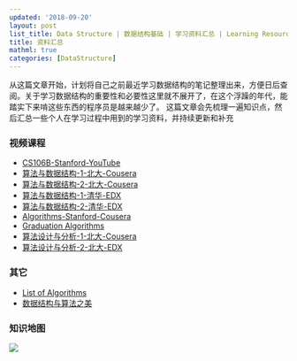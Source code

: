 ```yaml
---
updated: '2018-09-20'
layout: post
list_title: Data Structure | 数据结构基础 | 学习资料汇总 | Learning Resource
title: 资料汇总
mathml: true
categories: [DataStructure]
---
```


从这篇文章开始，计划将自己之前最近学习数据结构的笔记整理出来，方便日后查阅。关于学习数据结构的重要性和必要性这里就不展开了，在这个浮躁的年代，能踏实下来啃这些东西的程序员是越来越少了。
这篇文章会先梳理一遍知识点，然后汇总一些个人在学习过程中用到的学习资料，并持续更新和补充


### 视频课程

- [CS106B-Stanford-YouTube](https://www.youtube.com/watch?v=NcZ2cu7gc-A&list=PLnfg8b9vdpLn9exZweTJx44CII1bYczuk)
- [算法与数据结构-1-北大-Cousera](https://www.coursera.org/learn/shuju-jiegou-suanfa/home/welcome)
- [算法与数据结构-2-北大-Cousera](https://www.coursera.org/learn/gaoji-shuju-jiegou/home/welcome)
- [算法与数据结构-1-清华-EDX](https://courses.edx.org/courses/course-v1:TsinghuaX+30240184.1x+3T2017/course/)
- [算法与数据结构-2-清华-EDX](https://courses.edx.org/courses/course-v1:PekingX+04833050X+1T2016/course/)
- [Algorithms-Stanford-Cousera](https://www.coursera.org/learn/algorithms-divide-conquer/home/welcome)
- [Graduation Algorithms](https://classroom.udacity.com/courses/ud401)
- [算法设计与分析-1-北大-Cousera](https://www.coursera.org/learn/algorithms/home/welcome)
- [算法设计与分析-2-北大-EDX](https://courses.edx.org/courses/course-v1:PekingX+04833050X+1T2016/course/)

### 其它

- [List of Algorithms](https://www.wikiwand.com/en/List_of_algorithms)
- [数据结构与算法之美](https://account.geekbang.org/)


### 知识地图

<img src="{{site.baseurl}}/assets/images/2010/07/data-structure-overview.jpg">




